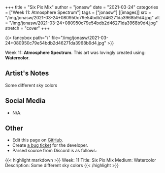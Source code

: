 +++
title =       "Six Pix Mix"
author =      "jonasw"
date =        "2021-03-24"
categories =  ["Week 11: Atmosphere Spectrum"]
tags =        ["jonasw"]
[[images]]
                      src = "/img/jonasw/2021-03-24+080950c79e54bdb2d46271da3968b9d4.jpg"
                      alt = "/img/jonasw/2021-03-24+080950c79e54bdb2d46271da3968b9d4.jpg"
                      stretch = "cover"
+++


{{< fancybox path="/" file="/img/jonasw/2021-03-24+080950c79e54bdb2d46271da3968b9d4.jpg" >}}


Week 11: **Atmosphere Spectrum**. This art was lovingly created using: **Watercolor**.

## Artist's Notes

Some different sky colors

## Social Media

- N/A.

## Other

- Edit this page on [GitHub](https://github.com/teaminkling/web-refresh/edit/main/blog/content/blog/jonasw-week-11-6ec2.md).
- Create [a bug ticket](https://github.com/teaminkling/web-refresh/issues/new?assignees=&labels=bug&template=problem-report.md&title=) for the developer.
- Parsed source from Discord is as follows:

{{< highlight markdown >}}
Week: 11
Title: Six Pix Mix
Medium: Watercolor
Description: Some different sky colors
{{< /highlight >}}